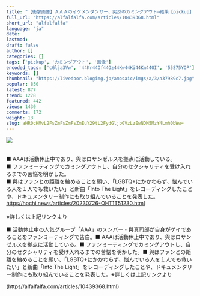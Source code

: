 ```yaml
---
title: "【衝撃画像】ＡＡＡのイケメンダンサー、突然のカミングアウト→結果【pickup】 "
full_url: "https://alfalfalfa.com/articles/10439368.html"
short_url: "alfalfalfa"
language: "ja"
date: 
lastmod: 
draft: false
author: []
categories: []
tags: ['pickup', 'カミングアウト', '画像']
encoded_tags: ['cGlja3Vw', '44Kr44Of44Oz44Kw44Ki44Km44OI', '55S75YOP']
keywords: []
thumbnail: "https://livedoor.blogimg.jp/amosaic/imgs/a/3/a37989c7.jpg"
popular: 850
latest: 877
trend: 1278
featured: 442
views: 1430
comments: 172
weight: 13
slug: aHR0cHMvL2FsZmFsZmFsZmEuY29tL2FydGljbGVzLzEwNDM5MzY4Lmh0bWw=
---
```


![](https://livedoor.blogimg.jp/amosaic/imgs/a/3/a37989c7.jpg)

<div><br> ■ AAAは活動休止中であり、與はロサンゼルスを拠点に活動している。<br> ■ ファンミーティングでカミングアウトし、自分のセクシャリティを受け入れるまでの苦悩を明かした。<br> ■ 與はファンとの距離を縮めることを願い、「LGBTQ+にかかわらず、悩んでいる人を１人でも救いたい」と新曲「Into The Light」をレコーディングしたことや、ドキュメンタリー制作にも取り組んでいることを発表した。<br> <a href='https//hochi.news/articles/20230726-OHT1T51230.html' target='_blank' rel='nofollow'>https//hochi.news/articles/20230726-OHT1T51230.html</a><br> <br> ※詳しくは上記リンクより<br> <p>■ 活動休止中の人気グループ「AAA」のメンバー・與真司郎が自身がゲイであることをファンミーティングで告白。■ AAAは活動休止中であり、與はロサンゼルスを拠点に活動している。■ ファンミーティングでカミングアウトし、自分のセクシャリティを受け入れるまでの苦悩を明かした。■ 與はファンとの距離を縮めることを願い、「LGBTQ+にかかわらず、悩んでいる人を１人でも救いたい」と新曲「Into The Light」をレコーディングしたことや、ドキュメンタリー制作にも取り組んでいることを発表した。※詳しくは上記リンクより</p></div>

(https//alfalfalfa.com/articles/10439368.html)
